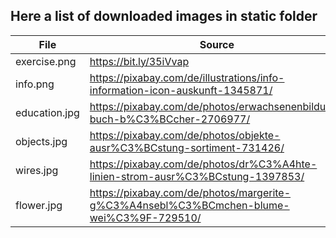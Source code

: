 ## Here a list of downloaded images in static folder

File | Source | License
--- | --- | ---
exercise.png | https://bit.ly/35iVvap | https://pixabay.com/de/service/license/
info.png | https://pixabay.com/de/illustrations/info-information-icon-auskunft-1345871/ | https://pixabay.com/de/service/license/
education.jpg | https://pixabay.com/de/photos/erwachsenenbildung-buch-b%C3%BCcher-2706977/ | https://pixabay.com/de/service/license/
objects.jpg | https://pixabay.com/de/photos/objekte-ausr%C3%BCstung-sortiment-731426/ | https://pixabay.com/de/service/license/
wires.jpg | https://pixabay.com/de/photos/dr%C3%A4hte-linien-strom-ausr%C3%BCstung-1397853/ | https://pixabay.com/de/service/license/
flower.jpg | https://pixabay.com/de/photos/margerite-g%C3%A4nsebl%C3%BCmchen-blume-wei%C3%9F-729510/ | https://pixabay.com/de/service/license/